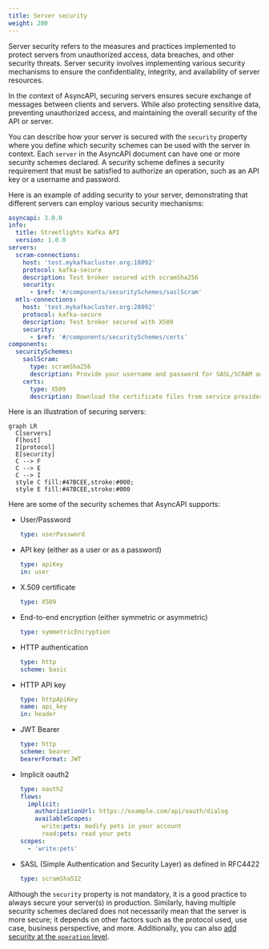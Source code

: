 ```yaml
---
title: Server security
weight: 200
---
```


Server security refers to the measures and practices implemented to protect servers from unauthorized access, data breaches, and other security threats. Server security involves implementing various security mechanisms to ensure the confidentiality, integrity, and availability of server resources.

In the context of AsyncAPI, securing servers ensures secure exchange of messages between clients and servers. While also protecting sensitive data, preventing unauthorized access, and maintaining the overall security of the API or server.

You can describe how your server is secured with the `security` property where you define which security schemes can be used with the server in context. Each `server` in the AsyncAPI document can have one or more security schemes declared. A security scheme defines a security requirement that must be satisfied to authorize an operation, such as an API key or a username and password.

Here is an example of adding security to your server, demonstrating that different servers can employ various security mechanisms:

```yml
asyncapi: 3.0.0
info:
  title: Streetlights Kafka API
  version: 1.0.0
servers:
  scram-connections:
    host: 'test.mykafkacluster.org:18092'
    protocol: kafka-secure
    description: Test broker secured with scramSha256
    security:
      - $ref: '#/components/securitySchemes/saslScram'
  mtls-connections:
    host: 'test.mykafkacluster.org:28092'
    protocol: kafka-secure
    description: Test broker secured with X509
    security:
      - $ref: '#/components/securitySchemes/certs'
components:
  securitySchemes:
    saslScram:
      type: scramSha256
      description: Provide your username and password for SASL/SCRAM authentication
    certs:
      type: X509
      description: Download the certificate files from service provider
```

Here is an illustration of securing servers:

```mermaid
graph LR
  C[servers]
  F[host]
  I[protocol]
  E[security]
  C --> F
  C --> E
  C --> I
  style C fill:#47BCEE,stroke:#000;
  style E fill:#47BCEE,stroke:#000
```

Here are some of the security schemes that AsyncAPI supports:

- User/Password

  ```yml
  type: userPassword
  ```

- API key (either as a user or as a password)

  ```yml
  type: apiKey
  in: user
  ```

- X.509 certificate

  ```yml
  type: X509
  ```

- End-to-end encryption (either symmetric or asymmetric)

  ```yml
  type: symmetricEncryption
  ```

- HTTP authentication

  ```yml
  type: http
  scheme: basic
  ```

- HTTP API key

  ```yml
  type: httpApiKey
  name: api_key
  in: header
  ```

- JWT Bearer

  ```yml
  type: http
  scheme: bearer
  bearerFormat: JWT
  ```

- Implicit oauth2

  ```yml
  type: oauth2
  flows:
    implicit:
      authorizationUrl: https://example.com/api/oauth/dialog
      availableScopes:
        write:pets: modify pets in your account
        read:pets: read your pets
  scopes:
    - 'write:pets'
  ```

- SASL (Simple Authentication and Security Layer) as defined in RFC4422
  ```yml
  type: scramSha512
  ```

Although the `security` property is not mandatory, it is a good practice to always secure your server(s) in production. Similarly, having multiple security schemes declared does not necessarily mean that the server is more secure; it depends on other factors such as the protocol used, use case, business perspective, and more. Additionally, you can also [add security at the `operation` level](securing-operations).
